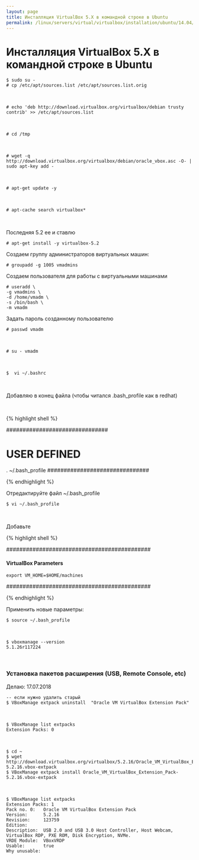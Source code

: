 ```yaml
---
layout: page
title: Инсталляция VirtualBox 5.X в командной строке в Ubuntu
permalink: /linux/servers/virtual/virtualbox/installation/ubuntu/14.04/
---
```



# Инсталляция VirtualBox 5.X в командной строке в Ubuntu


    $ sudo su -
    # cp /etc/apt/sources.list /etc/apt/sources.list.orig

<br/>

    # echo 'deb http://download.virtualbox.org/virtualbox/debian trusty contrib' >> /etc/apt/sources.list

<br/>

    # cd /tmp

<br/>

    # wget -q http://download.virtualbox.org/virtualbox/debian/oracle_vbox.asc -O- | sudo apt-key add -

<br/>

    # apt-get update -y

<br/>

    # apt-cache search virtualbox*

<br/>

Последняя 5.2 ее и ставлю

    # apt-get install -y virtualbox-5.2


Создаем группу администраторов виртуальных машин:

    # groupadd -g 1005 vmadmins


Создаем пользователя для работы с виртуальными машинами

    # useradd \
    -g vmadmins \
    -d /home/vmadm \
    -s /bin/bash \
    -m vmadm


Задать пароль созданному пользователю

    # passwd vmadm

<br/>

    # su - vmadm

<br/>

    $  vi ~/.bashrc

<br/>

Добавляю в конец файла (чтобы читался .bash_profile как в redhat)

<br/>

{% highlight shell %}

###############################
# USER DEFINED
. ~/.bash_profile
###############################

{% endhighlight %}


Отредактируйте файл ~/.bash_profile

    $ vi ~/.bash_profile

<br/>

Добавьте


{% highlight shell %}

############################################
#### VirtualBox Parameters

    export VM_HOME=$HOME/machines

############################################

{% endhighlight %}




Применить новые параметры:

    $ source ~/.bash_profile  

<br/>

    $ vboxmanage --version
    5.1.26r117224


<br/>

### Установка пакетов расширения (USB, Remote Console, etc)

Делаю: 17.07.2018


    -- если нужно удалить старый
    $ VBoxManage extpack uninstall  "Oracle VM VirtualBox Extension Pack"

<br/>

    $ VBoxManage list extpacks
    Extension Packs: 0
    
<br/>    
    
    $ cd ~
    $ wget http://download.virtualbox.org/virtualbox/5.2.16/Oracle_VM_VirtualBox_Extension_Pack-5.2.16.vbox-extpack
    $ VBoxManage extpack install Oracle_VM_VirtualBox_Extension_Pack-5.2.16.vbox-extpack
    

<br/>

    $ VBoxManage list extpacks
    Extension Packs: 1
    Pack no. 0:   Oracle VM VirtualBox Extension Pack
    Version:      5.2.16
    Revision:     123759
    Edition:      
    Description:  USB 2.0 and USB 3.0 Host Controller, Host Webcam, VirtualBox RDP, PXE ROM, Disk Encryption, NVMe.
    VRDE Module:  VBoxVRDP
    Usable:       true 
    Why unusable: 
